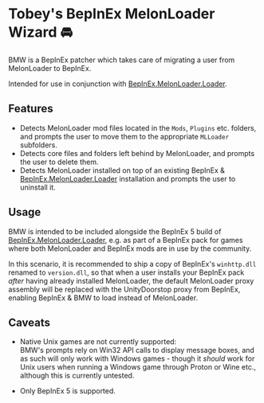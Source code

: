 ﻿# Tobey's BepInEx MelonLoader Wizard 🚘

BMW is a BepInEx patcher which takes care of migrating a user from MelonLoader to BepInEx.

Intended for use in conjunction with [BepInEx.MelonLoader.Loader](https://github.com/BepInEx/BepInEx.MelonLoader.Loader/).

## Features

-   Detects MelonLoader mod files located in the `Mods`, `Plugins` etc. folders, and prompts the user to move them to the
    appropriate `MLLoader` subfolders.
-   Detects core files and folders left behind by MelonLoader, and prompts the user to delete them.
-   Detects MelonLoader installed on top of an existing BepInEx & [BepInEx.MelonLoader.Loader](https://github.com/BepInEx/BepInEx.MelonLoader.Loader/)
    installation and prompts the user to uninstall it.

## Usage

BMW is intended to be included alongside the BepInEx 5 build of [BepInEx.MelonLoader.Loader](https://github.com/BepInEx/BepInEx.MelonLoader.Loader/),
e.g. as part of a BepInEx pack for games where both MelonLoader and BepInEx mods are in use by the community.

In this scenario, it is recommended to ship a copy of BepInEx's `winhttp.dll` renamed to `version.dll`, so that when a user
installs your BepInEx pack _after_ having already installed MelonLoader, the default MelonLoader proxy assembly will be
replaced with the UnityDoorstop proxy from BepInEx, enabling BepInEx & BMW to load instead of MelonLoader.

## Caveats

-   Native Unix games are not currently supported:\
    BMW's prompts rely on Win32 API calls to display message boxes, and as such will only work with Windows games - though it
    _should_ work for Unix users when running a Windows game through Proton or Wine etc., although this is currently untested.

-   Only BepInEx 5 is supported.
